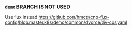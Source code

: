 ### `demo` BRANCH IS NOT USED

Use flux instead https://github.com/hmcts/cnp-flux-config/blob/master/k8s/demo/common/divorce/div-cos.yaml